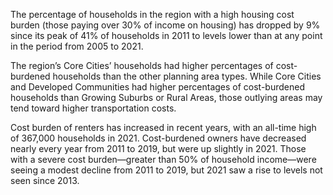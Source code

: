The percentage of households in the region with a high housing cost burden (those paying over 30% of income on housing) has dropped by 9% since its peak of 41% of households in 2011 to levels lower than at any point in the period from 2005 to 2021. 

The region’s Core Cities’ households had higher percentages of cost-burdened households than the other planning area types. While Core Cities and Developed Communities had higher percentages of cost-burdened households than Growing Suburbs or Rural Areas, those outlying areas may tend toward higher transportation costs.

Cost burden of renters has increased in recent years, with an all-time high of 367,000 households in 2021. Cost-burdened owners have decreased nearly every year from 2011 to 2019, but were up slightly in 2021. 
Those with a severe cost burden—greater than 50% of household income—were seeing a modest decline from 2011 to 2019, but 2021 saw a rise to levels not seen since 2013. 